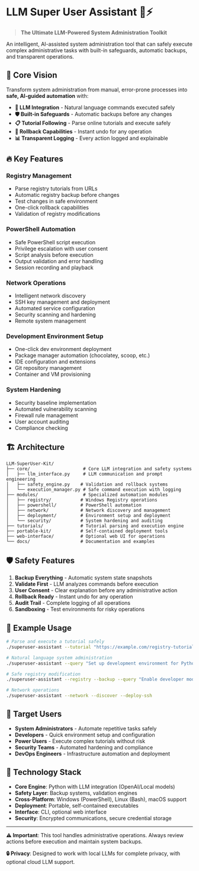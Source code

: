 # LLM Super User Assistant 🤖⚡

> **The Ultimate LLM-Powered System Administration Toolkit**

An intelligent, AI-assisted system administration tool that can safely execute complex administrative tasks with built-in safeguards, automatic backups, and transparent operations.

## 🎯 Core Vision

Transform system administration from manual, error-prone processes into **safe, AI-guided automation** with:

- **🤖 LLM Integration** - Natural language commands executed safely
- **🛡️ Built-in Safeguards** - Automatic backups before any changes
- **📋 Tutorial Following** - Parse online tutorials and execute safely
- **🔄 Rollback Capabilities** - Instant undo for any operation
- **📊 Transparent Logging** - Every action logged and explainable

## 🔥 Key Features

### **Registry Management**
- Parse registry tutorials from URLs
- Automatic registry backup before changes
- Test changes in safe environment
- One-click rollback capabilities
- Validation of registry modifications

### **PowerShell Automation**
- Safe PowerShell script execution
- Privilege escalation with user consent
- Script analysis before execution
- Output validation and error handling
- Session recording and playback

### **Network Operations**
- Intelligent network discovery
- SSH key management and deployment
- Automated service configuration
- Security scanning and hardening
- Remote system management

### **Development Environment Setup**
- One-click dev environment deployment
- Package manager automation (chocolatey, scoop, etc.)
- IDE configuration and extensions
- Git repository management
- Container and VM provisioning

### **System Hardening**
- Security baseline implementation
- Automated vulnerability scanning
- Firewall rule management
- User account auditing
- Compliance checking

## 🏗️ Architecture

```
LLM-SuperUser-Kit/
├── core/                    # Core LLM integration and safety systems
│   ├── llm_interface.py     # LLM communication and prompt engineering
│   ├── safety_engine.py    # Validation and rollback systems
│   └── execution_manager.py # Safe command execution with logging
├── modules/                 # Specialized automation modules
│   ├── registry/           # Windows Registry operations
│   ├── powershell/         # PowerShell automation
│   ├── network/            # Network discovery and management
│   ├── deployment/         # Environment setup and deployment
│   └── security/           # System hardening and auditing
├── tutorials/              # Tutorial parsing and execution engine
├── portable-kit/           # Self-contained deployment tools
├── web-interface/          # Optional web UI for operations
└── docs/                   # Documentation and examples
```

## 🛡️ Safety Features

1. **Backup Everything** - Automatic system state snapshots
2. **Validate First** - LLM analyzes commands before execution
3. **User Consent** - Clear explanation before any administrative action
4. **Rollback Ready** - Instant undo for any operation
5. **Audit Trail** - Complete logging of all operations
6. **Sandboxing** - Test environments for risky operations

## 🚀 Example Usage

```bash
# Parse and execute a tutorial safely
./superuser-assistant --tutorial "https://example.com/registry-tutorial" --backup

# Natural language system administration
./superuser-assistant --query "Set up development environment for Python and Node.js"

# Safe registry modification
./superuser-assistant --registry --backup --query "Enable developer mode in Windows"

# Network operations
./superuser-assistant --network --discover --deploy-ssh
```

## 🎯 Target Users

- **System Administrators** - Automate repetitive tasks safely
- **Developers** - Quick environment setup and configuration
- **Power Users** - Execute complex tutorials without risk
- **Security Teams** - Automated hardening and compliance
- **DevOps Engineers** - Infrastructure automation and deployment

## 🔧 Technology Stack

- **Core Engine**: Python with LLM integration (OpenAI/Local models)
- **Safety Layer**: Backup systems, validation engines
- **Cross-Platform**: Windows (PowerShell), Linux (Bash), macOS support
- **Deployment**: Portable, self-contained executables
- **Interface**: CLI, optional web interface
- **Security**: Encrypted communications, secure credential storage

---

**⚠️ Important**: This tool handles administrative operations. Always review actions before execution and maintain system backups.

**🔒 Privacy**: Designed to work with local LLMs for complete privacy, with optional cloud LLM support.
